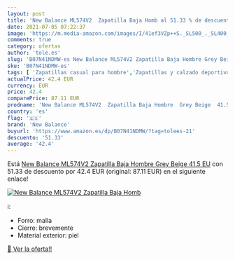 ```yaml
---
layout: post
title: 'New Balance ML574V2  Zapatilla Baja Homb al 51.33 % de descuento'
date: 2021-07-05 07:22:37
image: 'https://m.media-amazon.com/images/I/41ef3VZp++S._SL500_._SL400_.jpg'
comments: true
category: ofertas
author: 'tole.es'
slug: 'B07N41NDMW-es New Balance ML574V2 Zapatilla Baja Hombre Grey Beige 41.5 EU'
sku: 'B07N41NDMW-es'
tags: [ 'Zapatillas casual para hombre','Zapatillas y calzado deportivo para hombre','Zapatos','Zapatos para hombre','Zapatos y complementos','new balance','zapatilla', ]
actualPrice: 42.4 EUR
currency: EUR
price: 42.4
comparePrice: 87.11 EUR
prodname: 'New Balance ML574V2  Zapatilla Baja Hombre  Grey Beige  41.5 EU'
country: 'es'
flag: '🇪🇸'
brand: 'New Balance'
buyurl: 'https://www.amazon.es/dp/B07N41NDMW/?tag=tolees-21'
descuento: '51.33'
average: '42.4'
---
```


Está [New Balance ML574V2  Zapatilla Baja Hombre  Grey Beige  41.5 EU](https://www.amazon.es/dp/B07N41NDMW/?tag=tolees-21) con 51.33 de descuento por 42.4 EUR (original: 87.11 EUR) en el siguiente enlace!

[![New Balance ML574V2  Zapatilla Baja Homb](https://m.media-amazon.com/images/I/41ef3VZp++S._SL500_._SL400_.jpg)](https://www.amazon.es/dp/B07N41NDMW/?tag=tolees-21)

ℹ️:

- Forro: malla
- Cierre: brevemente
- Material exterior: piel

[🛒 Ver la oferta!!](https://www.amazon.es/dp/B07N41NDMW/?tag=tolees-21)
